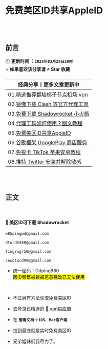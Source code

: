 # 免费美区ID共享AppleID


<br><br>

## 前言
🕛 **更新时间 ：`2025年03月28日20时`**  
⭐ **如果喜欢该分享请 ⭐ Star 收藏**  

| 经典分享丨更多文章更新中 | 
|------|
|01.[精选推荐翻墙梯子节点机场 vpn](https://github.com/wangzai69/vpn)                |
|02.[镜像下载 Clash 等官方代理工具](https://github.com/wangzai69/clash)              |
|03.[免费下载 Shadowrocket 小火箭](https://github.com/wangzai69/shadowrocket)   |
|04.[代理工具如何使用？图文教程](https://github.com/wangzai69/wiki)               |
|05.[免费美区ID共享AppleID](https://github.com/wangzai69/AppleID)  
|06.[谷歌框架 GooglePlay 商店服务](https://github.com/wangzai69/GooglePlay)      |
|07.[免拔卡 TikTok 苹果安卓教程](https://github.com/wangzai69/tiktok)             |
|08.[推特 Twitter 安装并解除敏感](https://github.com/wangzai69/Twitter)             |

<br><br>

##  正文
<br>

#### 🚀 美区ID可下载 Shadowrocket
```
w85pingwd@gmail.com
```
```
dturde588@gmail.com
```
```
tingrogr58@gmail.com
```
```
cewotucd99@gmail.com
```
- 统一密码：Ddping980   
<mark>因ID频繁被锁被恶意篡改已无法使用</mark>
<br>

- 不过另有方法获取免费美区ID

- 去登录已精选的 [🚀 vpn供应商](https://cdn.122677.top/?path=register&code=WYvHUyx6)
- 在 **` 查看文档 `**→**` iOS、Mac客户端 `**
- 拉到最底就是实时免费美区ID
- 兄弟姐妹们我尽力了。 
<br><br><br>
